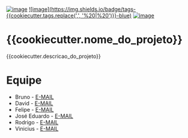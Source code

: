 [//]: # (Badges do projeto - 🡣)

[![image](https://img.shields.io/badge/banco%20de%20dados-{{cookiecutter.conexao_com_banco_de_dados}}-inactive)]()
[![image](https://img.shields.io/badge/tags-{{cookiecutter.tags.replace(',', '%20|%20')}}-blue)]()
[![image](https://img.shields.io/badge/Airflow-{{cookiecutter.rodara_no_airflow}}-inactive)]()

[//]: # (🡡 - Badges do projeto)

[//]: # (🡣 - Titulo e descrição do projeto)

# {{cookiecutter.nome_do_projeto}}

{{cookiecutter.descricao_do_projeto}}

[//]: # (-- Parágrafos falando mais especificadamente sobre o projeto 🡣)



[//]: # (🡡 Parágrafos falando mais especificadamente sobre o projeto --)

[//]: # (🡣 Equipe 🡣)

# Equipe

* Bruno - [E-MAIL](mailto:brunovos@uninove.br?subject=[Git%20Machine%20Learning])
* David - [E-MAIL](mailto:davidas@uninove.br?subject=[Git%20Machine%20Learning])
* Felipe - [E-MAIL](mailto:felipesa@uninove.br?subject=[Git%20Machine%20Learning])
* José Eduardo - [E-MAIL](mailto:josees@uninove.br?subject=[Git%20Machine%20Learning])
* Rodrigo - [E-MAIL](mailto:rodrigolto@uninove.br?subject=[Git%20Machine%20Learning])
* Vinicius - [E-MAIL](mailto:viniciushc@uninove.br?subject=[Git%20Machine%20Learning])
